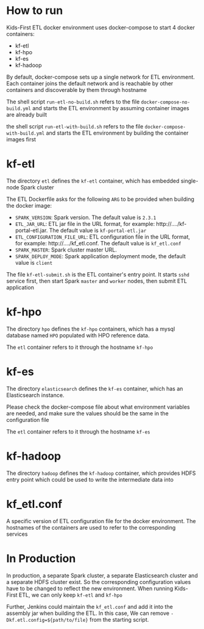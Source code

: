 # How to run

Kids-First ETL docker environment uses docker-compose to start 4 docker containers:
* kf-etl
* kf-hpo
* kf-es
* kf-hadoop

By default, docker-compose sets up a single network for ETL environment. Each container joins the default network and is reachable by other containers and discoverable by them through hostname

The shell script ```run-etl-no-build.sh``` refers to the file ```docker-compose-no-build.yml``` and starts the ETL environment by assuming container images are already built

the shell script ```run-etl-with-build.sh``` refers to the file ```docker-compose-with-build.yml``` and starts the ETL environment by building the container images first

# kf-etl

The directory ```etl``` defines the ```kf-etl``` container, which has embedded single-node Spark cluster  

The ETL Dockerfile asks for the following `ARG` to be provided when building the docker image:

- `SPARK_VERSION`: Spark version. The default value is `2.3.1`
- `ETL_JAR_URL`: ETL jar file in the URL format, for example: http://..../kf-portal-etl.jar. The default value is `kf-portal-etl.jar`
- `ETL_CONFIGURATION_FILE_URL`: ETL configuration file in the URL format, for example: http://..../kf_etl.conf. The default value is `kf_etl.conf`
- `SPARK_MASTER`: Spark cluster master URL.
- `SPARK_DEPLOY_MODE`: Spark application deployment mode, the default value is `client`

The file `kf-etl-submit.sh` is the ETL container's entry point. It starts `sshd` service first, then start Spark `master` and `worker` nodes, then submit ETL application

# kf-hpo

The directory `hpo` defines the `kf-hpo` containers, which has a mysql database named `HPO` populated with HPO reference data. 

The `etl` container refers to it through the hostname `kf-hpo`

# kf-es

The directory `elasticsearch` defines the `kf-es` container, which has an Elasticsearch instance. 

Please check the docker-compose file about what environment variables are needed, and make sure the values should be the same in the configuration file 

The `etl` container refers to it through the hostname `kf-es`

# kf-hadoop

The directory `hadoop` defines the `kf-hadoop` container, which provides HDFS entry point which could be used to write the intermediate data into

# kf_etl.conf

A specific version of ETL configuration file for the docker environment. The hostnames of the containers are used to refer to the corresponding services

# In Production

In production, a separate Spark cluster, a separate Elasticsearch cluster and a separate HDFS cluster exist. So the corresponding configuration values have to be changed to reflect the new environment. When running Kids-First ETL, we can only keep `kf-etl` and `kf-hpo`

Further, Jenkins could maintain the `kf_etl.conf` and add it into the assembly jar when building the ETL. In this case, We can remove `-Dkf.etl.config=${path/to/file}` from the starting script.
